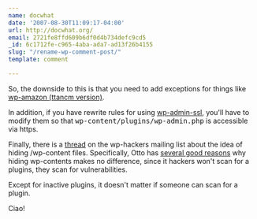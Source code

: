 ```yaml
---
name: docwhat
date: '2007-08-30T11:09:17-04:00'
url: http://docwhat.org/
email: 2721fe8ffd609b6df0d4b734defc9cd5
_id: 6c1712fe-c965-4aba-ada7-ad13f26b4155
slug: "/rename-wp-comment-post/"
template: comment

---
```


So, the downside to this is that you need to add exceptions for things like <a href="http://www.ttancm.com/2007/05/19/wp-amazon-for-wp-21-22/" rel="nofollow">wp-amazon (ttancm version)</a>.

In addition, if you have rewrite rules for using <a href="http://haris.tv/2007/04/24/admin-ssl-new-wordpress-plugin/" rel="nofollow">wp-admin-ssl</a>, you'll have to modify them so that <tt>wp-content/plugins/wp-admin.php</tt> is accessible via https.

Finally, there is a <a href="http://comox.textdrive.com/pipermail/wp-hackers/2007-August/013887.html" rel="nofollow">thread</a> on the wp-hackers mailing list about the idea of hiding /wp-content files.  Specifically, Otto has <a href="http://comox.textdrive.com/pipermail/wp-hackers/2007-August/014076.html" rel="nofollow">several good reasons</a> why hiding wp-contents makes no difference, since it hackers won't scan for a plugins, they scan for vulnerabilities.

Except for inactive plugins, it doesn't matter if someone can scan for a plugin.

Ciao!
